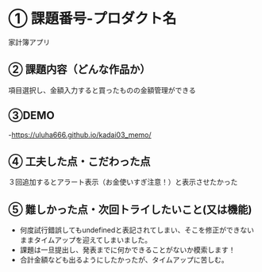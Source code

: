 # ① 課題番号-プロダクト名

家計簿アプリ

## ② 課題内容（どんな作品か）
項目選択し、金額入力すると買ったものの金額管理ができる
  
## ③DEMO

-https://uluha666.github.io/kadai03_memo/

## ④ 工夫した点・こだわった点

３回追加するとアラート表示（お金使いすぎ注意！）と表示させたかった

  
## ⑤ 難しかった点・次回トライしたいこと(又は機能)

- 何度試行錯誤してもundefinedと表記されてしまい、そこを修正ができないままタイムアップを迎えてしまいました。
- 課題は一旦提出し、発表までに何かできることがないか模索します！
- 合計金額なども出るようにしたかったが、タイムアップに苦しむ。
